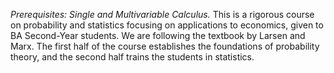 *Prerequisites: Single and Multivariable Calculus.* This is a rigorous course on probability and statistics focusing on applications to economics, given to BA Second-Year students. We are following the textbook by Larsen and Marx. The first half of the course establishes the foundations of probability theory, and the second half trains the students in statistics.

